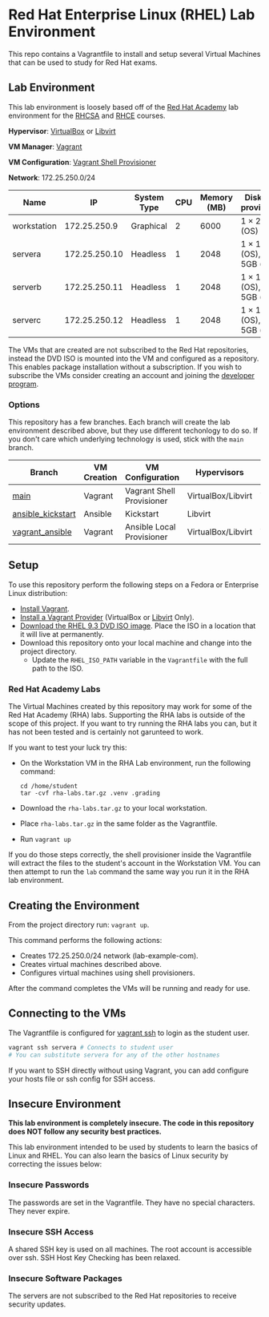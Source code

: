 # Red Hat Enterprise Linux (RHEL) Lab Environment

This repo contains a Vagrantfile to install and setup several Virtual Machines that can be used to study for Red Hat exams.

## Lab Environment

This lab environment is loosely based off of the [Red Hat Academy](https://www.redhat.com/en/services/training/red-hat-academy) lab environment for the [RHCSA](https://www.redhat.com/en/services/certification/rhcsa) and [RHCE](https://www.redhat.com/en/services/certification/rhce) courses.

**Hypervisor**: [VirtualBox](https://www.virtualbox.org/) or [Libvirt](https://libvirt.org/) 

**VM Manager**: [Vagrant](https://developer.hashicorp.com/vagrant)

**VM Configuration**: [Vagrant Shell Provisioner](https://developer.hashicorp.com/vagrant/docs/provisioning/shell)

**Network**: 172.25.250.0/24

| Name        | IP              | System Type | CPU | Memory (MB) | Disks (this provisioned)                |
|-------------|-----------------|-------------|-----|-------------|-----------------------------------------|
| workstation | 172.25.250.9    | Graphical   | 2   | 6000        | 1 × 20GB (OS)                           |
| servera     | 172.25.250.10   | Headless    | 1   | 2048        | 1 × 10GB (OS), 3 × 5GB (blank)          |
| serverb     | 172.25.250.11   | Headless    | 1   | 2048        | 1 × 10GB (OS), 3 × 5GB (blank)          |
| serverc     | 172.25.250.12   | Headless    | 1   | 2048        | 1 × 10GB (OS), 3 × 5GB (blank)          |

The VMs that are created are not subscribed to the Red Hat repositories, instead the DVD ISO is mounted into the VM and configured as a repository. This enables package installation without a subscription. If you wish to subscribe the VMs consider creating an account and joining the [developer program](https://developers.redhat.com/articles/faqs-no-cost-red-hat-enterprise-linux).

### Options

This repository has a few branches. Each branch will create the lab environment described above, but they use different techonlogy to do so. If you don't care which underlying technology is used, stick with the `main` branch.

| Branch            | VM Creation      | VM Configuration        | Hypervisors | Operating Systems |
| ----------------- | ---------------- | ----------------------- | --------------- | ---------------- |
| [main](https://github.com/seantwie03/rhel-lab/tree/main?tab=readme-ov-file) | Vagrant          | Vagrant Shell Provisioner | VirtualBox/Libvirt | Windows/Linux    |
| [ansible_kickstart](https://github.com/seantwie03/rhel-lab/tree/ansible_kickstart?tab=readme-ov-file) | Ansible          | Kickstart               | Libvirt         | Linux            |
| [vagrant_ansible](https://github.com/seantwie03/rhel-lab/tree/vagrant_ansible?tab=readme-ov-file) | Vagrant          | Ansible Local Provisioner | VirtualBox/Libvirt | Windows/Linux    |


## Setup

To use this repository perform the following steps on a Fedora or Enterprise Linux distribution:

- [Install Vagrant](https://developer.hashicorp.com/vagrant/downloads).
- [Install a Vagrant Provider](https://developer.hashicorp.com/vagrant/docs/providers) (VirtualBox or [Libvirt](https://github.com/vagrant-libvirt/vagrant-libvirt) Only).
- [Download the RHEL 9.3 DVD ISO image](https://developers.redhat.com/products/rhel/download#exploreotherredhatproducts). Place the ISO in a location that it will live at permanently.
- Download this repository onto your local machine and change into the project directory.
    - Update the `RHEL_ISO_PATH` variable in the `Vagrantfile` with the full path to the ISO.

### Red Hat Academy Labs

The Virtual Machines created by this repository may work for some of the Red Hat Academy (RHA) labs. Supporting the RHA labs is outside of the scope of this project. If you want to try running the RHA labs you can, but it has not been tested and is certainly not garunteed to work.

If you want to test your luck try this:

- On the Workstation VM in the RHA Lab environment, run the following command: 

      cd /home/student
      tar -cvf rha-labs.tar.gz .venv .grading

- Download the `rha-labs.tar.gz` to your local workstation.
- Place `rha-labs.tar.gz` in the same folder as the Vagrantfile.
- Run `vagrant up`

If you do those steps correctly, the shell provisioner inside the Vagrantfile will extract the files to the student's account in the Workstation VM. You can then attempt to run the `lab` command the same way you run it in the RHA lab environment.

## Creating the Environment

From the project directory run: `vagrant up`.

This command performs the following actions:

- Creates 172.25.250.0/24 network (lab-example-com).
- Creates virtual machines described above.
- Configures virtual machines using shell provisioners.

After the command completes the VMs will be running and ready for use.

## Connecting to the VMs

The Vagrantfile is configured for [vagrant ssh](https://developer.hashicorp.com/vagrant/docs/cli/ssh) to login as the student user.

```sh
vagrant ssh servera # Connects to student user
# You can substitute servera for any of the other hostnames
```

If you want to SSH directly without using Vagrant, you can add configure your hosts file or ssh config for SSH access.

## Insecure Environment

**This lab environment is completely insecure. The code in this repository does NOT follow any security best practices.**

This lab environment intended to be used by students to learn the basics of Linux and RHEL. You can also learn the basics of Linux security by correcting the issues below:

### Insecure Passwords

The passwords are set in the Vagrantfile. They have no special characters. They never expire.

### Insecure SSH Access

A shared SSH key is used on all machines. The root account is accessible over ssh. SSH Host Key Checking has been relaxed.

### Insecure Software Packages

The servers are not subscribed to the Red Hat repositories to receive security updates.

